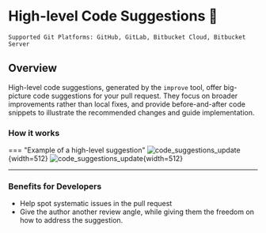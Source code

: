 # High-level Code Suggestions 💎

`Supported Git Platforms: GitHub, GitLab, Bitbucket Cloud, Bitbucket Server`

## Overview
High-level code suggestions, generated by the `improve` tool, offer big-picture code suggestions for your pull request. They focus on broader improvements rather than local fixes, and provide before-and-after code snippets to illustrate the recommended changes and guide implementation.

### How it works

=== "Example of a high-level suggestion"
    ![code_suggestions_update](https://www.qodo.ai/images/pr_agent/high_level_suggestion_closed.png){width=512}
    ![code_suggestions_update](https://www.qodo.ai/images/pr_agent/high_level_suggestion_open.png){width=512}

___

### Benefits for Developers

- Help spot systematic issues in the pull request
- Give the author another review angle, while giving them the freedom on how to address the suggestion.
